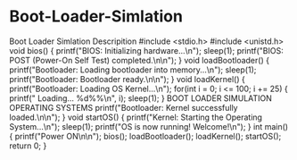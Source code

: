 # Boot-Loader-Simlation
Boot Loader Simlation Descripition
#include <stdio.h> 
#include <unistd.h>  
void bios() { 
printf("BIOS: Initializing hardware...\n"); 
sleep(1); 
printf("BIOS: POST (Power-On Self Test) completed.\n\n"); 
} 
void loadBootloader() { 
printf("Bootloader: Loading bootloader into memory...\n"); 
sleep(1); 
printf("Bootloader: Bootloader ready.\n\n"); 
} 
void loadKernel() { 
printf("Bootloader: Loading OS Kernel...\n"); 
for(int i = 0; i <= 100; i += 25) { 
printf("   Loading... %d%%\n", i); 
sleep(1); 
} 
BOOT LOADER SIMULATION      
OPERATING SYSTEMS 
printf("Bootloader: Kernel successfully loaded.\n\n"); 
} 
void startOS() { 
printf("Kernel: Starting the Operating System...\n"); 
sleep(1); 
printf("OS is now running! Welcome!\n"); 
} 
int main() { 
printf("Power ON\n\n"); 
bios(); 
loadBootloader(); 
loadKernel(); 
startOS(); 
return 0; 
}

